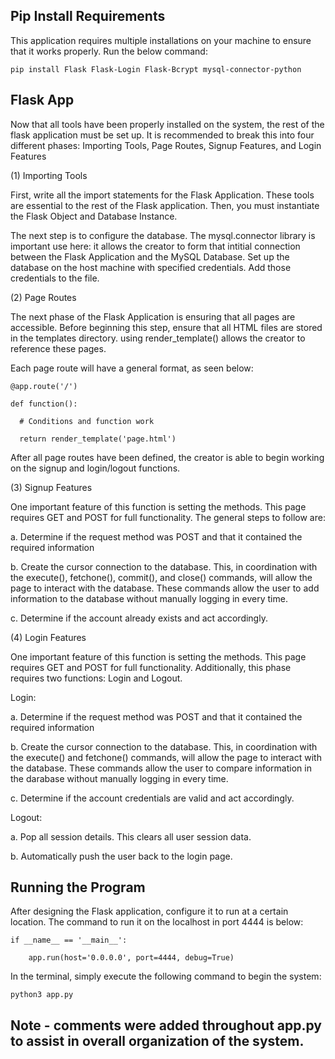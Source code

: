 ## Pip Install Requirements

This application requires multiple installations on your machine to ensure that it works properly. Run the below command:

```
pip install Flask Flask-Login Flask-Bcrypt mysql-connector-python
```

## Flask App

Now that all tools have been properly installed on the system, the rest of the flask application must be set up. It is recommended to break this into four different phases: Importing Tools, Page Routes, Signup Features, and Login Features

(1) Importing Tools

First, write all the import statements for the Flask Application. These tools are essential to the rest of the Flask application. Then, you must instantiate the Flask Object and Database Instance.

The next step is to configure the database. The mysql.connector library is important use here: it allows the creator to form that intitial connection between the Flask Application and the MySQL Database. Set up the database on the host machine with specified credentials. Add those credentials to the file.

(2) Page Routes

The next phase of the Flask Application is ensuring that all pages are accessible. Before beginning this step, ensure that all HTML files are stored in the templates directory. using render_template() allows the creator to reference these pages.

Each page route will have a general format, as seen below:

```
@app.route('/')

def function():

  # Conditions and function work
  
  return render_template('page.html')
  ```


After all page routes have been defined, the creator is able to begin working on the signup and login/logout functions.


(3) Signup Features

One important feature of this function is setting the methods. This page requires GET and POST for full functionality. The general steps to follow are:


a. Determine if the request method was POST and that it contained the required information

b. Create the cursor connection to the database. This, in coordination with the execute(), fetchone(), commit(), and close() commands, will allow the page to interact with the database. These commands allow the user to add information to the database without manually logging in every time.

c. Determine if the account already exists and act accordingly.


(4) Login Features

One important feature of this function is setting the methods. This page requires GET and POST for full functionality. Additionally, this phase requires two functions: Login and Logout.


Login:

a. Determine if the request method was POST and that it contained the required information

b. Create the cursor connection to the database. This, in coordination with the execute() and fetchone() commands, will allow the page to interact with the database. These commands allow the user to compare information in the darabase without manually logging in every time.

c. Determine if the account credentials are valid and act accordingly.


Logout:

a. Pop all session details. This clears all user session data.

b. Automatically push the user back to the login page.


## Running the Program

After designing the Flask application, configure it to run at a certain location. The command to run it on the localhost in port 4444 is below:

```
if __name__ == '__main__':

    app.run(host='0.0.0.0', port=4444, debug=True)
```

In the terminal, simply execute the following command to begin the system:

```
python3 app.py
```

## Note - comments were added throughout app.py to assist in overall organization of the system.
